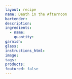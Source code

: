 ```yaml
---
layout: recipe
name: Death in the Afternoon
bartender:
description:
ingredients:
  - name:
    quantity:
garnish:
glass:
instructions_html:
image:
tags:
products:
featured: false
---
```

